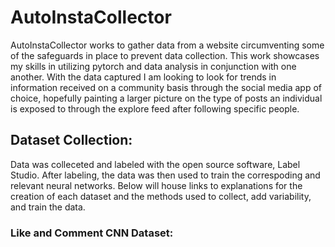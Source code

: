 # AutoInstaCollector
AutoInstaCollector works to gather data from a website circumventing some of the safeguards in place to prevent data collection. This work showcases my skills in utilizing pytorch and data analysis in conjunction with one another. With the data captured I am looking to look for trends in information received on a community basis through the social media app of choice, hopefully painting a larger picture on the type of posts an individual is exposed to through the explore feed after following specific people. 

## Dataset Collection:
Data was colleceted and labeled with the open source software, Label Studio. After labeling, the data was then used to train the correspoding and relevant neural networks. Below will house links to explanations for the creation of each dataset and the methods used to collect, add variability, and train the data.

### Like and Comment CNN Dataset:
